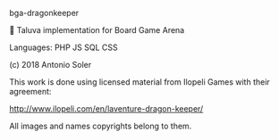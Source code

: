 bga-dragonkeeper

🎲 Taluva implementation for Board Game Arena

Languages: PHP JS SQL CSS

(c) 2018 Antonio Soler

This work is done using licensed material from Ilopeli Games with their agreement:

http://www.ilopeli.com/en/laventure-dragon-keeper/  

All images and names copyrights belong to them.
